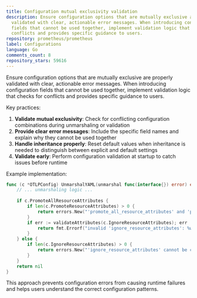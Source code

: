 ```yaml
---
title: Configuration mutual exclusivity validation
description: Ensure configuration options that are mutually exclusive are properly
  validated with clear, actionable error messages. When introducing configuration
  fields that cannot be used together, implement validation logic that checks for
  conflicts and provides specific guidance to users.
repository: prometheus/prometheus
label: Configurations
language: Go
comments_count: 8
repository_stars: 59616
---
```


Ensure configuration options that are mutually exclusive are properly validated with clear, actionable error messages. When introducing configuration fields that cannot be used together, implement validation logic that checks for conflicts and provides specific guidance to users.

Key practices:
1. **Validate mutual exclusivity**: Check for conflicting configuration combinations during unmarshaling or validation
2. **Provide clear error messages**: Include the specific field names and explain why they cannot be used together
3. **Handle inheritance properly**: Reset default values when inheritance is needed to distinguish between explicit and default settings
4. **Validate early**: Perform configuration validation at startup to catch issues before runtime

Example implementation:
```go
func (c *OTLPConfig) UnmarshalYAML(unmarshal func(interface{}) error) error {
    // ... unmarshaling logic ...
    
    if c.PromoteAllResourceAttributes {
        if len(c.PromoteResourceAttributes) > 0 {
            return errors.New("'promote_all_resource_attributes' and 'promote_resource_attributes' cannot be configured simultaneously")
        }
        if err := validateAttributes(c.IgnoreResourceAttributes); err != nil {
            return fmt.Errorf("invalid 'ignore_resource_attributes': %w", err)
        }
    } else {
        if len(c.IgnoreResourceAttributes) > 0 {
            return errors.New("'ignore_resource_attributes' cannot be configured unless 'promote_all_resource_attributes' is true")
        }
    }
    return nil
}
```

This approach prevents configuration errors from causing runtime failures and helps users understand the correct configuration patterns.